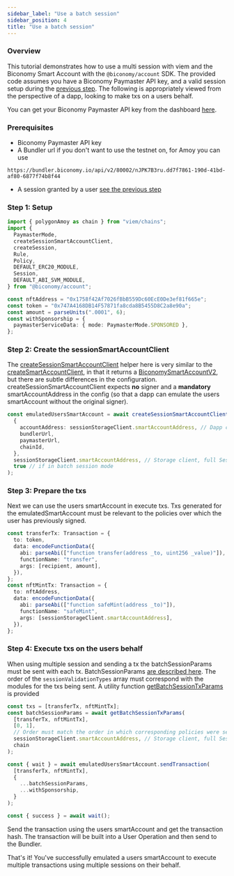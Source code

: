```yaml
---
sidebar_label: "Use a batch session"
sidebar_position: 4
title: "Use a batch session"
---
```


### Overview

This tutorial demonstrates how to use a multi session with viem and the Biconomy Smart Account with the `@biconomy/account` SDK. The provided code assumes you have a Biconomy Paymaster API key, and a valid session setup during the [previous step](./createBatchSession). The following is appropriately viewed from the perspective of a dapp, looking to make txs on a users behalf.

You can get your Biconomy Paymaster API key from the dashboard [here](https://dashboard.biconomy.io/).

### Prerequisites

- Biconomy Paymaster API key
- A Bundler url if you don't want to use the testnet on, for Amoy you can use

```
https://bundler.biconomy.io/api/v2/80002/nJPK7B3ru.dd7f7861-190d-41bd-af80-6877f74b8f44
```

- A session granted by a user [see the previous step](./createBatchSession)

### Step 1: Setup

```typescript
import { polygonAmoy as chain } from "viem/chains";
import {
  PaymasterMode,
  createSessionSmartAccountClient,
  createSession,
  Rule,
  Policy,
  DEFAULT_ERC20_MODULE,
  Session,
  DEFAULT_ABI_SVM_MODULE,
} from "@biconomy/account";

const nftAddress = "0x1758f42Af7026fBbB559Dc60EcE0De3ef81f665e";
const token = "0x747A4168DB14F57871fa8cda8B5455D8C2a8e90a";
const amount = parseUnits(".0001", 6);
const withSponsorship = {
  paymasterServiceData: { mode: PaymasterMode.SPONSORED },
};
```

### Step 2: Create the sessionSmartAccountClient

The [createSessionSmartAccountClient](https://bcnmy.github.io/biconomy-client-sdk/functions/createSessionSmartAccountClient.html) helper here is very similar to the [createSmartAccountClient](https://bcnmy.github.io/biconomy-client-sdk/functions/createSmartAccountClient.html), in that it returns a [BiconomySmartAccountV2](https://bcnmy.github.io/biconomy-client-sdk/classes/BiconomySmartAccountV2.html), but there are subtle differences in the configuration. createSessionSmartAccountClient expects **no** signer and a **mandatory** smartAccountAddress in the config (so that a dapp can emulate the users smartAccount without the original signer).

```typescript
const emulatedUsersSmartAccount = await createSessionSmartAccountClient(
  {
    accountAddress: sessionStorageClient.smartAccountAddress, // Dapp can set the account address on behalf of the user
    bundlerUrl,
    paymasterUrl,
    chainId,
  },
  sessionStorageClient.smartAccountAddress, // Storage client, full Session or simply the smartAccount address if using default storage for your environment
  true // if in batch session mode
);
```

### Step 3: Prepare the txs

Next we can use the users smartAccount in execute txs. Txs generated for the emulatedSmartAccount must be relevant to the policies over which the user has previously signed.

```typescript
const transferTx: Transaction = {
  to: token,
  data: encodeFunctionData({
    abi: parseAbi(["function transfer(address _to, uint256 _value)"]),
    functionName: "transfer",
    args: [recipient, amount],
  }),
};
const nftMintTx: Transaction = {
  to: nftAddress,
  data: encodeFunctionData({
    abi: parseAbi(["function safeMint(address _to)"]),
    functionName: "safeMint",
    args: [sessionStorageClient.smartAccountAddress],
  }),
};
```

### Step 4: Execute txs on the users behalf

When using multiple session and sending a tx the batchSessionParams must be sent with each tx. BatchSessionParams [are described here](https://bcnmy.github.io/biconomy-client-sdk/types/ModuleInfo.html#__type.batchSessionParams). The order of the `sessionValidationTypes` array must correspond with the modules for the txs being sent. A utility function [getBatchSessionTxParams](https://bcnmy.github.io/biconomy-client-sdk/functions/getBatchSessionTxParams.html) is provided

```typescript
const txs = [transferTx, nftMintTx];
const batchSessionParams = await getBatchSessionTxParams(
  [transferTx, nftMintTx],
  [0, 1],
  // Order must match the order in which corresponding policies were set
  sessionStorageClient.smartAccountAddress, // Storage client, full Session or simply the smartAccount address if using default storage for your environment
  chain
);

const { wait } = await emulatedUsersSmartAccount.sendTransaction(
  [transferTx, nftMintTx],
  {
    ...batchSessionParams,
    ...withSponsorship,
  }
);

const { success } = await wait();
```

Send the transaction using the users smartAccount and get the transaction hash. The transaction will be built into a User Operation and then send to the Bundler.

That's it! You've successfully emulated a users smartAccount to execute multiple transactions using multiple sessions on their behalf.
